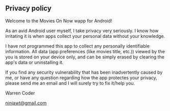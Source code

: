 ## Privacy policy

Welcome to the Movies On Now wapp for Android!

As an avid Android user myself, I take privacy very seriously.
I know how irritating it is when apps collect your personal data without your knowledge.

I have not programmed this app to collect any personally identifiable information. All data (app preferences (like movies title, etc.)) viewed by the you is stored on your device only, and can be simply erased by clearing the app's data or uninstalling it.

If you find any security vulnerability that has been inadvertently caused by me, or have any question regarding how the app protectes your privacy, please send me an email and I will surely try to fix it/help you.

Warren Coder

ninjawt@gmail.com
